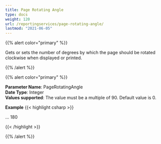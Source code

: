 ```yaml
---
title: Page Rotating Angle
type: docs
weight: 120
url: /reportingservices/page-rotating-angle/
lastmod: "2021-06-05"
---
```


{{% alert color="primary" %}}

Gets or sets the number of degrees by which the page should be rotated clockwise when displayed or printed.

{{% /alert %}}

{{% alert color="primary" %}}

**Parameter Name**: PageRotatingAngle  
**Date Type**: Integer  
**Values supported**: The value must be a multiple of 90. Default value is 0.  

**Example**
{{< highlight csharp >}}

<Render>
...
<Extension Name="APPDF" Type="Aspose.PDF.ReportingServices.Renderer,Aspose.PDF.ReportingServices">
<Configuration>
        <PageRotatingAngle>180</PageRotatingAngle>
</Configuration>
</Extension>
</Render>

{{< /highlight >}}

{{% /alert %}}
